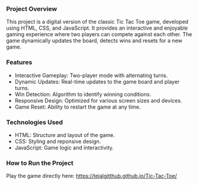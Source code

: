 ### Project Overview
This project is a digital version of the classic Tic Tac Toe game, developed using HTML, CSS, and JavaScript. It provides an interactive and enjoyable gaming  experience where 
two players can compete against each other. The game dynamically updates the board, detects wins and resets for a new game.

### Features
- Interactive Gameplay: Two-player mode with alternating turns.
- Dynamic Updates: Real-time updates to the game board and player turns.
- Win Detection: Algorithm to identify winning conditions.
- Responsive Design: Optimized for various screen sizes and devices.
- Game Reset: Ability to restart the game at any time.

### Technologies Used
- HTML: Structure and layout of the game.
- CSS: Styling and reponsive design.
- JavaScript: Game logic and interactivity.

### How to Run the Project
 Play the game directly here:  https://tejalgitthub.github.io/Tic-Tac-Toe/
